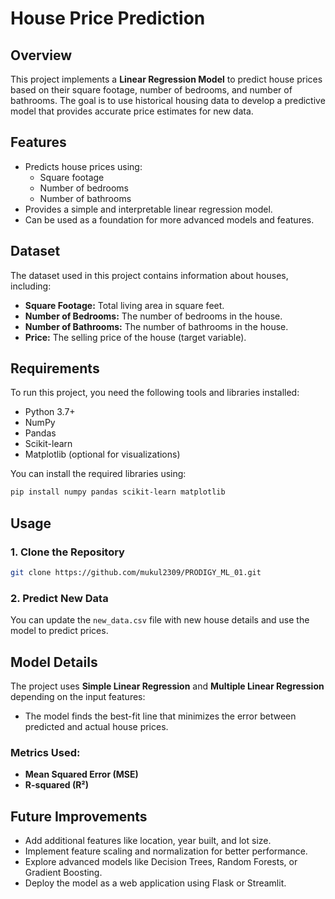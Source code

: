 # House Price Prediction

## Overview
This project implements a **Linear Regression Model** to predict house prices based on their square footage, number of bedrooms, and number of bathrooms. The goal is to use historical housing data to develop a predictive model that provides accurate price estimates for new data.

## Features
- Predicts house prices using:
  - Square footage
  - Number of bedrooms
  - Number of bathrooms
- Provides a simple and interpretable linear regression model.
- Can be used as a foundation for more advanced models and features.

## Dataset
The dataset used in this project contains information about houses, including:
- **Square Footage:** Total living area in square feet.
- **Number of Bedrooms:** The number of bedrooms in the house.
- **Number of Bathrooms:** The number of bathrooms in the house.
- **Price:** The selling price of the house (target variable).

## Requirements
To run this project, you need the following tools and libraries installed:

- Python 3.7+
- NumPy
- Pandas
- Scikit-learn
- Matplotlib (optional for visualizations)

You can install the required libraries using:
```bash
pip install numpy pandas scikit-learn matplotlib
```

## Usage
### 1. Clone the Repository
```bash
git clone https://github.com/mukul2309/PRODIGY_ML_01.git
```

### 2. Predict New Data
You can update the `new_data.csv` file with new house details and use the model to predict prices.

## Model Details
The project uses **Simple Linear Regression** and **Multiple Linear Regression** depending on the input features:
- The model finds the best-fit line that minimizes the error between predicted and actual house prices.

### Metrics Used:
- **Mean Squared Error (MSE)**
- **R-squared (R²)**


## Future Improvements
- Add additional features like location, year built, and lot size.
- Implement feature scaling and normalization for better performance.
- Explore advanced models like Decision Trees, Random Forests, or Gradient Boosting.
- Deploy the model as a web application using Flask or Streamlit.
